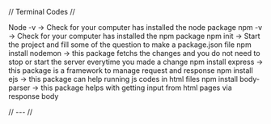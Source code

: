// Terminal Codes //

Node -v -> Check for your computer has installed the node package
npm -v  -> Check for your computer has installed the npm package
npm init -> Start the project and fill some of the question to make a package.json file
npm install nodemon -> this package fetchs the changes and you do not need to stop or start the server everytime you made a change
npm install express -> this package is a framework to manage request and response
npm install ejs -> this package can help running js codes in html files
npm install body-parser -> this package helps with getting input from html pages via response body

// --- //